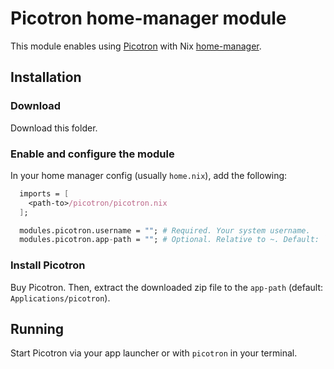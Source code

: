 # Picotron home-manager module

This module enables using [Picotron](https://www.lexaloffle.com/picotron.php) with Nix [home-manager](https://nix-community.github.io/home-manager/).

## Installation

### Download

Download this folder.

### Enable and configure the module

In your home manager config (usually `home.nix`), add the following:

```nix
  imports = [
    <path-to>/picotron/picotron.nix
  ];

  modules.picotron.username = ""; # Required. Your system username.
  modules.picotron.app-path = ""; # Optional. Relative to ~. Default: `Applications/picotron`
```

### Install Picotron

Buy Picotron. Then, extract the downloaded zip file to the `app-path` (default: `Applications/picotron`).

## Running

Start Picotron via your app launcher or with `picotron` in your terminal.
